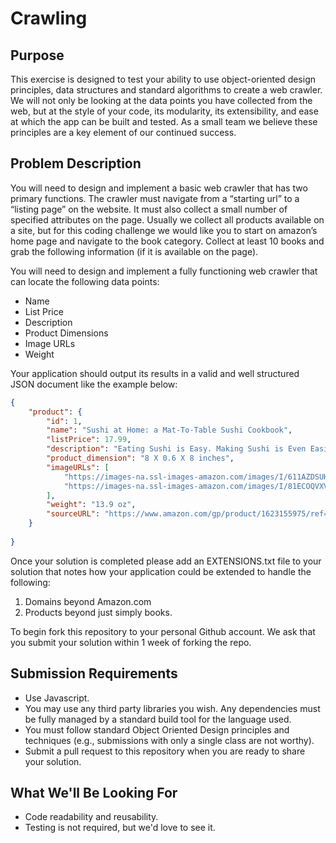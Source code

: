 # Crawling

## Purpose

This exercise is designed to test your ability to use object-oriented design principles, data structures and standard algorithms to create a web crawler. We will not only be looking at the data points you have collected from the web, but at the style of your code, its modularity, its extensibility, and ease at which the app can be built and tested. As a small team we believe these principles are a key element of our continued success.
 

## Problem Description

You will need to design and implement a basic web crawler that has two primary functions.  The crawler must navigate from a “starting url” to a “listing page” on the website.  It must also collect a small number of specified attributes on the page.  Usually we collect all products available on a site, but for this coding challenge we would like you to start on amazon’s home page and navigate to the book category.  Collect at least 10 books and grab the following information (if it is available on the page).

You will need to design and implement a fully functioning web crawler that can locate the following data points:

* Name
* List Price
* Description
* Product Dimensions
* Image URLs
* Weight

Your application should output its results in a valid and well structured JSON document like the example below:


```json
{
    "product": {
        "id": 1,
        "name": "Sushi at Home: a Mat-To-Table Sushi Cookbook",
        "listPrice": 17.99,
        "description": "Eating Sushi is Easy. Making Sushi is Even Easier.Let your love of sushi inspire you to prepare and enjoy it in your home. This beautiful guide and cookbook opens a window to everything that's so fascinating--and intimidating--about sushi, while laying out easy-to-follow tips and techniques to help sushi lovers become confident sushi chefs.",
        "product_dimension": "8 X 0.6 X 8 inches",
        "imageURLs": [
            "https://images-na.ssl-images-amazon.com/images/I/611AZDSUHvL._SY496_BO1,204,203,200_.jpg",
            "https://images-na.ssl-images-amazon.com/images/I/81ECOQVXVGL.jpg"
        ],
        "weight": "13.9 oz",
        "sourceURL": "https://www.amazon.com/gp/product/1623155975/ref=s9_acsd_simh_bw_c_x_1_w?pf_rd_m=ATVPDKIKX0DER&pf_rd_s=merchandised-search-3&pf_rd_r=5S54Z6125KJDKW8DEBTV&pf_rd_r=5S54Z6125KJDKW8DEBTV&pf_rd_t=101&pf_rd_p=fe185ec9-c8f5-44c0-897e-4c0bde93268c&pf_rd_p=fe185ec9-c8f5-44c0-897e-4c0bde93268c&pf_rd_i=283155"
    }
    
}
```

Once your solution is completed please add an EXTENSIONS.txt file to your solution that notes how your application could be extended to handle the following:

1. Domains beyond Amazon.com
2. Products beyond just simply books.

To begin fork this repository to your personal Github account. We ask that you submit your solution within 1 week of forking the repo.

## Submission Requirements

* Use Javascript.
* You may use any third party libraries you wish. Any dependencies must be fully managed by a standard build tool for the language used.
* You must follow standard Object Oriented Design principles and techniques (e.g., submissions with only a single class are not worthy).
* Submit a pull request to this repository when you are ready to share your solution.

## What We'll Be Looking For

* Code readability and reusability.
* Testing is not required, but we'd love to see it.
